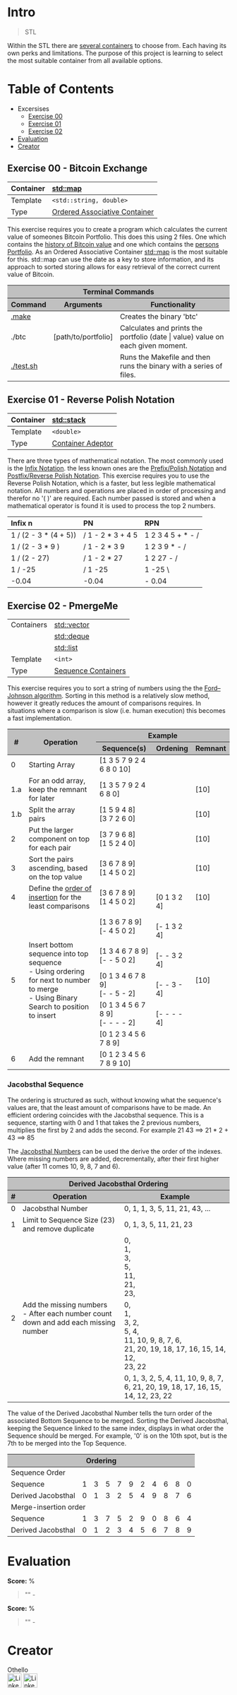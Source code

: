 # Intro
> STL

Within the STL there are [several containers](https://en.cppreference.com/w/cpp/container) to choose from. Each having its own perks and limitations. The purpose of this project is learning to select the most suitable container from all available options.

# Table of Contents
- Excersises
  - [Exercise 00](#exercise-00---bitcoin-exchange)
  - [Exercise 01](#exercise-01---reverse-polish-notation)
  - [Exercise 02](#exercise-02---pmergeme)
- [Evaluation](#evaluation)
- [Creator](#creator)

## Exercise 00 - Bitcoin Exchange
| Container | [std::map](https://en.cppreference.com/w/cpp/container/map) |
| :--- | :--- |
| Template | `<std::string, double>` |
| Type | [Ordered Associative Container](https://en.cppreference.com/w/cpp/container#Associative_containers) |

This exercise requires you to create a program which calculates the current value of someones Bitcoin Portfolio. This does this using 2 files. One which contains the [history of Bitcoin value](ex00/file/data.csv) and one which contains the [persons Portfolio](ex00/file/input.txt). As an Ordered Associative Container [std::map](https://en.cppreference.com/w/cpp/container/map) is the most suitable for this. std::map can use the date as a key to store information, and its approach to sorted storing allows for easy retrieval of the correct current value of Bitcoin.

<table>
	<thead style="background-color: #C0C0C0;">
		<tr><th colspan="3">Terminal Commands</th></tr>
		<tr>
			<th>Command</th>
			<th>Arguments</th>
			<th>Functionality</th>
		</tr>
	</thead>
	<tbody>
		<tr>
			<td><a href="ex00/Makefile" target="_blank">.make</a></td>
			<td></td>
			<td>Creates the binary 'btc'</td>
		</tr>
		<tr>
			<td>./btc</td>
			<td>[path/to/portfolio]</td>
			<td>Calculates and prints the portfolio (date | value) value on each given moment.</td>
		</tr>
		<tr>
			<td><a href="ex00/test.sh" target="_blank">./test.sh</a></td>
			<td></td>
			<td>Runs the Makefile and then runs the binary with a series of files.</td>
		</tr>
  </tbody>
</table>


## Exercise 01 - Reverse Polish Notation
| Container | [std::stack](https://en.cppreference.com/w/cpp/container/stack) |
| :--- | :--- |
| Template | `<double>` |
| Type | [Container Adeptor](https://en.cppreference.com/w/cpp/container#Container_adaptors) |

There are three types of mathematical notation. The most commonly used is the [Infix Notation](https://en.wikipedia.org/wiki/Infix_notation). the less known ones are the [Prefix/Polish Notation](https://en.wikipedia.org/wiki/Polish_notation) and [Postfix/Reverse Polish Notation](https://en.wikipedia.org/wiki/Reverse_Polish_notation).
This exercise requires you to use the Reverse Polish Notation, which is a faster, but less legible mathematical notation. All numbers and operations are placed in order of processing and therefor no '( )' are required. Each number passed is stored and when a mathematical operator is found it is used to process the top 2 numbers.

| Infix n | PN | RPN |
| :--- | :--- | :--- |
| 1 / (2 - 3 * (4 + 5)) |  / 1 - 2 * 3 + 4 5 | 1 2 3 4 5 + * - / |
| 1 / (2 - 3 * 9 ) |  / 1 - 2 * 3 9 | 1 2 3 9 * - / |
| 1 / (2 - 27) |  / 1 - 2 * 27  | 1 2 27 - / |
| 1 / -25 |  / 1 -25 | 1 -25 \ |
| -0.04 |  -0.04 | - 0.04 |

## Exercise 02 - PmergeMe
|||
| :--- | :--- |
| Containers | [std::vector](https://en.cppreference.com/w/cpp/container/vector) |
|| [std::deque](https://en.cppreference.com/w/cpp/container/deque) |
|| [std::list](https://en.cppreference.com/w/cpp/container/list) |
| Template | `<int>` |
| Type | [Sequence Containers](https://en.cppreference.com/w/cpp/container#Sequence_containers) |

This exercise requires you to sort a string of numbers using the the [Ford–Johnson algorithm](https://en.wikipedia.org/wiki/Merge-insertion_sort). Sorting in this method is a relatively slow method, however it greatly reduces the amount of comparisons requires. In situations where a comparison is slow (i.e. human execution) this becomes a fast implementation.

<table>
	<thead style="background-color: #C0C0C0;">
		<tr>
			<th rowspan="2">#</th>
			<th rowspan="2">Operation</th>
			<th colspan="3">Example</th>
		</tr>
		<tr>
			<th>Sequence(s)</th>
			<th>Ordening</th>
			<th>Remnant</th>
		</tr>
	</thead>
	<tbody>
		<tr>
			<td>0</td>
			<td>Starting Array</td>
			<td>[1 3 5 7 9 2 4 6 8 0 10]</td>
			<td></td>
			<td></td>
		</tr>
		<tr>
			<td>1.a</td>
			<td>For an odd array, keep the remnant for later</td>
			<td>[1 3 5 7 9 2 4 6 8 0]</td>
			<td></td>
			<td>[10]</td>
		</tr>
		<tr>
			<td>1.b</td>
			<td>Split the array pairs</td>
			<td>[1 5 9 4 8]<br>[3 7 2 6 0]</td>
			<td></td>
			<td>[10]</td>
		</tr>
		<tr>
			<td>2</td>
			<td>Put the larger component on top for each pair</td>
			<td>[3 7 9 6 8]<br>[1 5 2 4 0]</td>
			<td></td>
			<td>[10]</td>
		</tr>
		<tr>
			<td>3</td>
			<td>Sort the pairs ascending, based on the top value</td>
			<td>[3 6 7 8 9]<br>[1 4 5 0 2]</td>
			<td></td>
			<td>[10]</td>
		</tr>
		<tr>
			<td>4</td>
			<td>Define the <a href=".#jacobsthal-sequence">order of insertion</a> for the least comparisons</td>
			<td>[3 6 7 8 9]<br>[1 4 5 0 2]</td>
			<td><br>[0 1 3 2 4]</td>
			<td>[10]</td>
		</tr>
		<tr>
			<td rowspan="5">5</td>
			<td rowspan="5">Insert bottom sequence into top sequence<br> - Using ordering for next to number to merge<br> - Using Binary Search to position to insert</td>
			<td>[1 3 6 7 8 9]<br>[- 4 5 0 2]</td>
			<td><br>[- 1 3 2 4]</td>
			<td rowspan="5">[10]</td>
		</tr>
		<tr>
			<td>[1 3 4 6 7 8 9]<br>[- - 5 0 2]</td>
			<td><br>[- - 3 2 4]</td>
		</tr>
		<tr>
			<td>[0 1 3 4 6 7 8 9]<br>[- - 5 - 2]</td>
			<td><br>[- - 3 - 4]</td>
		</tr>
		<tr>
			<td>[0 1 3 4 5 6 7 8 9]<br>[- - - - 2]</td>
			<td><br>[- - - - 4]</td>
		</tr>
		<tr>
			<td>[0 1 2 3 4 5 6 7 8 9]</td>
			<td></td>
		</tr>
		<tr>
			<td>6</td>
			<td>Add the remnant</td>
			<td>[0 1 2 3 4 5 6 7 8 9 10]</td>
			<td></td>
			<td></td>
		</tr>
	</tbody>
</table>

### Jacobsthal Sequence
The ordering is structured as such, without knowing what the sequence's values are, that the least amount of comparisons have to be made.
An efficient ordering coincides with the Jacobsthal sequence. This is a sequence, starting with 0 and 1 that takes the 2 previous numbers, multiplies the first by 2 and adds the second.
For example 21 43 ==> 21 * 2 + 43 ==> 85

The [Jacobsthal Numbers](https://en.wikipedia.org/wiki/Jacobsthal_number) can be used the derive the order of the indexes. Where missing numbers are added, decrementally, after their first higher value (after 11 comes 10, 9, 8, 7 and 6).
<table>
	<thead style="background-color: #C0C0C0;">
		<tr>
			<th colspan="5">Derived Jacobsthal Ordering</th>
		</tr>
		<tr>
			<th rowspan="2">#</th>
			<th rowspan="2">Operation</th>
			<th colspan="3">Example</th>
		</tr>
	</thead>
	<tbody>
		<tr>
			<td>0</td>
			<td>Jacobsthal Number</td>
			<td>0, 1, 1, 3, 5, 11, 21, 43, ...</td>
		</tr>
		<tr>
			<td>1</td>
			<td>Limit to Sequence Size (23) and remove duplicate</td>
			<td>0, 1, 3, 5, 11, 21, 23</td>
		</tr>
		<tr>
			<td rowspan="3">2</td>
			<td rowspan="3">Add the missing numbers<br> - After each number count down and add each missing number</td>
			<td>0,<br>1,<br>3,<br>5,<br>11,<br>21,<br>23,</td>
		</tr>
		<tr>
			<td>0,<br>1,<br>3, 2,<br>5, 4,<br>11, 10, 9, 8, 7, 6,<br>21, 20, 19, 18, 17, 16, 15, 14, 12,<br>23, 22</td>
		</tr>
		<tr>
			<td>0, 1, 3, 2, 5, 4, 11, 10, 9, 8, 7, 6, 21, 20, 19, 18, 17, 16, 15, 14, 12, 23, 22</td>
		</tr>
	</tbody>
</table>

The value of the Derived Jacobsthal Number tells the turn order of the associated Bottom Sequence to be merged. Sorting the Derived Jacobsthal, keeping the Sequence linked to the same index, displays in what order the Sequence should be merged. For example, '0' is on the 10th spot, but is the 7th to be merged into the Top Sequence.

<table>
	<thead style="background-color: #C0C0C0;">
		<tr>
			<th colspan="11">Ordering</th>
		</tr>
	</thead>
	<tbody>
		<tr>
			<td colspan="11">Sequence Order</td>
		<tr>
			<td>Sequence</td>
			<td>1</td><td>3</td><td>5</td><td>7</td><td>9</td><td>2</td><td>4</td><td>6</td><td>8</td><td>0</td>
		</tr>
		<tr>
			<td>Derived Jacobsthal</td>
			<td>0</td><td>1</td><td>3</td><td>2</td><td>5</td><td>4</td><td>9</td><td>8</td><td>7</td><td>6</td>
		</tr>
		<tr>
			<td colspan="11">Merge-insertion order</td>
		<tr>
		<tr>
			<td>Sequence</td>
			<td>1</td><td>3</td><td>7</td><td>5</td><td>2</td><td>9</td><td>0</td><td>8</td><td>6</td><td>4</td>
		</tr>
		<tr>
			<td>Derived Jacobsthal</td>
			<td>0</td><td>1</td><td>2</td><td>3</td><td>4</td><td>5</td><td>6</td><td>7</td><td>8</td><td>9</td>
		</tr>
	</tbody>
</table>


# Evaluation
**Score:** %
> ""
> 		- 

**Score:** %
> ""
> 		- 

# Creator
Othello<br>
[<img alt="LinkedIn" height="32px" src="https://github.githubassets.com/images/modules/logos_page/GitHub-Mark.png" target="_blank" />](https://github.com/OthelloPlusPlus)
[<img alt="LinkedIn" height="32px" src="https://upload.wikimedia.org/wikipedia/commons/thumb/c/ca/LinkedIn_logo_initials.png/600px-LinkedIn_logo_initials.png" target="_blank" />](https://nl.linkedin.com/in/orlando-hengelmolen)
